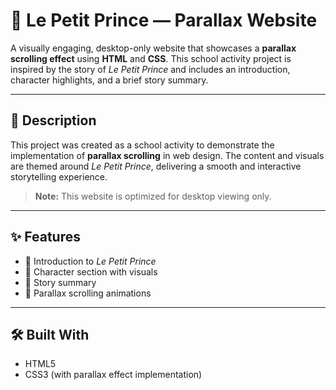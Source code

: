 # 🌟 Le Petit Prince — Parallax Website

A visually engaging, desktop-only website that showcases a **parallax scrolling effect** using **HTML** and **CSS**. This school activity project is inspired by the story of *Le Petit Prince* and includes an introduction, character highlights, and a brief story summary.

---

## 📖 Description

This project was created as a school activity to demonstrate the implementation of **parallax scrolling** in web design. The content and visuals are themed around *Le Petit Prince*, delivering a smooth and interactive storytelling experience.

> **Note:** This website is optimized for desktop viewing only.

---

## ✨ Features

- 📜 Introduction to *Le Petit Prince*
- 👑 Character section with visuals
- 📘 Story summary
- 🎢 Parallax scrolling animations

---

## 🛠️ Built With

- HTML5  
- CSS3 (with parallax effect implementation)


